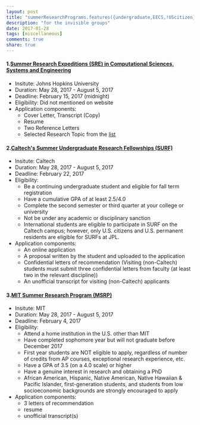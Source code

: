 ```yaml
---
layout: post
title: "summerResearchPrograms.features({undergraduate,EECS,!UScitizen})"
description: "for the invisible groups"
date: 2017-01-28
tags: [miscellaneous]
comments: true
share: true
---
```


#### 1.[Summer Research Expeditions (SRE) in Computational Sciences, Systems and Engineering](https://www.cs.jhu.edu/sre/)

 * Insitute: Johns Hopkins University
 * Duration: May 28, 2017 - August 5, 2017
 * Deadline: February 15, 2017 (midnight)
 * Eligibility: Did not mentioned on website
 * Application components: 
   * Cover Letter, Transcript (Copy)
   * Resume 
   * Two Reference Letters
   * Selected Research Topic from the [list](http://www.cs.jhu.edu/sre/projectlist.html) 
 
#### 2.[Caltech's Summer Undergraduate Research Fellowships (SURF)](https://www.sfp.caltech.edu/programs/surf/program_description)

 * Insitute: Caltech
 * Duration: May 28, 2017 - August 5, 2017
 * Deadline: February 22, 2017
 * Eligibility: 
   * Be a continuing undergraduate student and eligible for fall term registration
   * Have a cumulative GPA of at least 2.5/4.0
   * Complete the second semester or third quarter at your college or university
   * Not be under any academic or disciplinary sanction
   * International students are eligible to participate in SURF on the Caltech campus; however, only U.S. citizens and U.S. permanent residents are eligible for SURFs at JPL.
 * Application components:  
   * An online application
   * A proposal written by the student and uploaded to the application
   * Confidential letters of recommendation (Visiting (non-Caltech) students must submit three confidential letters from faculty (at least two in the relevant discipline))
   * An unofficial transcript for visiting (non-Caltech) applicants

#### 3.[MIT Summer Research Program (MSRP)](https://mitodgediversity.slideroom.com/#/dashboard/program/33915)

 * Insitute: MIT
 * Duration: May 28, 2017 - August 5, 2017
 * Deadline: February 4, 2017
 * Eligibility:
   * Attend a home institution in the U.S. other than MIT
   * Have completed sophomore year but will not graduate before December 2017
   * First year students are NOT eligible to apply, regardless of number of credits from AP courses, exceptional research experience, etc.
   * Have a GPA of 3.5 (on a 4.0 scale) or higher
   * Have a genuine interest in research and obtaining a PhD
   * African American, Hispanic, Native American, Native Hawaiian & Pacific Islander, first-generation students, and students from low socioeconomic backgrounds are strongly encouraged to apply
 * Application components: 
   * 3 letters of recommendation 
   * resume
   * unofficial transcript(s) 
